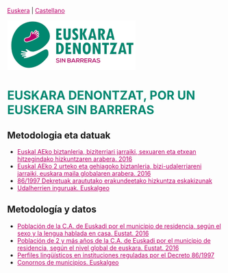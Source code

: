 [Euskera](/) | [Castellano](es)

<img src="img/logo_euskara-denontzat_p.png" alt="Logo Euskara Denontzat sin barreras">

<h1 id="euskaradenontzat" style="margin-bottom: 10px;padding-bottom: 0;text-decoration: none !important;"><span style="color:#008871;">EUSKARA DENONTZAT, POR UN EUSKERA SIN BARRERAS</span> </h1>

## Metodologia eta datuak

* [Euskal AEko biztanleria, biziterriari jarraiki, sexuaren eta etxean hitzegindako hizkuntzaren arabera. 2016](https://eu.eustat.eus/elementos/ele0014700/ti_poblacion-de-la-ca-de-euskadi-por-el-municipio-de-residencia-segun-el-sexo-y-la-lengua-hablada-en-casa-2016/tbl0014755_e.html)
* [Euskal AEko 2 urteko eta gehiagoko biztanleria, bizi-udalerriareni jarraiki, euskara maila globalaren arabera. 2016](https://eu.eustat.eus/elementos/ele0014600/ti_43-poblacion-de-2-y-mas-anos-de-la-ca-de-euskadi-por-el-municipio-de-residencia-segun-el-nivel-global-de-euskara-2016/tbl0014689_e.html)
* [86/1997 Dekretuak araututako erakundeetako hizkuntza eskakizunak](https://www.legebiltzarra.eus/ords/f?p=CTP:INICIATIVA_DETALLE:6420429909286::NO:RP:P18_ID,P18_EXPAND:65213,N&p_lang=eu)
* [Udalherrien inguruak. Euskalgeo](http://www.euskalgeo.net/eu/deskargak/zonifikazio-administratiboa)


## Metodología y datos

* [Población de la C.A. de Euskadi por el municipio de residencia, según el sexo y la lengua hablada en casa. Eustat. 2016](https://www.eustat.eus/elementos/ele0014700/poblacion-de-la-ca-de-euskadi-por-el-municipio-de-residencia-segun-el-sexo-y-la-lengua-hablada-en-casa/tbl0014755_c.html)
* [Población de 2 y más años de la C.A. de Euskadi por el municipio de residencia, según el nivel global de euskara. Eustat. 2016](https://www.eustat.eus/elementos/ele0014600/43-poblacion-de-2-y-mas-anos-de-la-ca-de-euskadi-por-el-municipio-de-residencia-segun-el-nivel-global-de-euskara/tbl0014689_c.html)
* [Perfiles lingüísticos en instituciones reguladas por el Decreto 86/1997](https://www.legebiltzarra.eus/ords/f?p=CTP:INICIATIVA_DETALLE:6420429909286::NO:RP:P18_ID,P18_EXPAND:65213,N&p_lang=es)
* [Conornos de municipios. Euskalgeo](http://www.euskalgeo.net/es/descargas/zonificacion-administrativa)

<meta property="og:title" content="euskaradenontzat">
<style>
h1:nth-child(1) {
  visibility: hidden;
  line-height: 0;
}
.pressbutton {
    background-color: #008871;
    border: none;
    color: white;
    padding: 15px 32px;
    text-align: center;
    text-decoration: none;
    display: inline-block;
    font-size: 16px;
    text-align: center;
    border-radius: 20px;
}
a {
 color: #ba006b;
}
</style>
